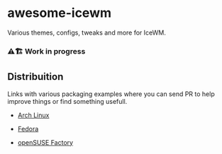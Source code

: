 # awesome-icewm

Various themes, configs, tweaks and more for IceWM.

### ⚠️🏗 Work in progress

## Distribuition

Links with various packaging examples where you can send PR to help improve things or find something usefull.

- [Arch Linux](https://git.archlinux.org/svntogit/packages.git/tree/trunk/PKGBUILD?h=packages/icewm)

- [Fedora](https://src.fedoraproject.org/rpms/icewm/blob/master/f/icewm.spec)

- [openSUSE Factory](https://build.opensuse.org/package/view_file/openSUSE:Factory/icewm/icewm.spec?expand=1)
